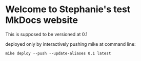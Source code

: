 # Welcome to Stephanie's test MkDocs website

This is supposed to be versioned at 0.1

deployed only by interactively pushing mike at command line:

```
mike deploy --push --update-aliases 0.1 latest
```